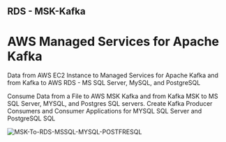 ## RDS - MSK-Kafka

# AWS Managed Services for Apache Kafka

Data from AWS EC2 Instance to Managed Services for Apache Kafka and from Kafka to AWS  RDS - MS SQL Server, MySQL, and PostgreSQL


Consume Data from a File to AWS MSK Kafka and from Kafka MSK to MS SQL Server, MYSQL, and Postgres SQL servers. Create Kafka Producer Consumers  and Consumer Applications for MYSQL SQL Server and PostgreSQL SQL

![MSK-To-RDS-MSSQL-MYSQL-POSTFRESQL](https://github.com/user-attachments/assets/fa2a93e1-bc0f-4b12-bd52-dc1a9ecba41b)
